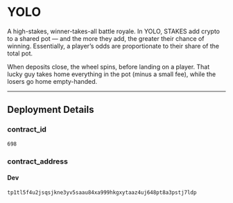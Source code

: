 # YOLO
A high-stakes, winner-takes-all battle royale. In YOLO, STAKES add crypto to a shared pot — and the more they add, the greater their chance of winning. Essentially, a player’s odds are proportionate to their share of the total pot.

When deposits close, the wheel spins, before landing on a player. That lucky guy takes home everything in the pot (minus a small fee), while the losers go home empty-handed.

---

## Deployment Details

### contract_id
```
698
```

### contract_address

#### Dev
```
tp1tl5f4u2jsqsjkne3yv5saau84xa999hkgxytaaz4uj648pt8a3pstj7ldp
```
